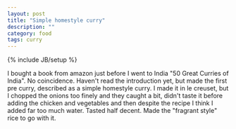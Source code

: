 ```yaml
---
layout: post
title: "Simple homestyle curry"
description: ""
category: food
tags: curry
---
```

{% include JB/setup %}

I bought a book from amazon just before I went to India "50 Great Curries of India". No coincidence. Haven't read the introduction yet, but made the first pre curry, described as a simple homestyle curry. I made it in le creuset, but I chopped the onions too finely and they caught a bit, didn't taste it before adding the chicken and vegetables and then despite the recipe I think I added far too much water. Tasted half decent. Made the "fragrant style" rice to go with it.
